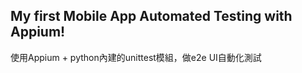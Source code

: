 ## My first Mobile App Automated Testing with Appium!  
使用Appium + python內建的unittest模組，做e2e UI自動化測試

